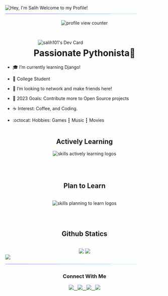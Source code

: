 <img src="https://readme-typing-svg.demolab.com?font=Operator+Mono&size=37&duration=2800&pause=2000&color=FAFAFA&center=true&vCenter=true&width=940&height=50&lines=Hey%2C+I'm+Salih,+Welcome+to+my+Profile!;Python+Developer%7B%2F%7D;Always+Learning+New+Things!" align="middle" alt="Hey, I'm Salih Welcome to my Profile!">
<img  src="assests/borderseperator.gif">

<p align="center">
    <img src="https://komarev.com/ghpvc/?username=salih101&color=blueviolet&style=flat&label=PROFILE+VIEWS" alt="profile view counter">
</p> <br>

<a href="https://app.daily.dev/salih101"><img align='right' src="https://api.daily.dev/devcards/4b9ffe43e6ec468ea4a8c7c81e42aca9.png?r=c2b" width="400" alt="salih101's Dev Card"/></a>


<h1 align="center">Passionate Pythonista🐍</h1>

* 🎓 I’m currently learning Django!
  
* 🏫 College Student

* 🐾 I’m looking to network and make friends here!

* 🌊 2023 Goals: Contribute more to Open Source projects 

* ☕ Interest: Coffee, and Coding.

* :octocat: Hobbies: Games ┇ Music ┇ Movies<br><br>

<h2></h2>


<div align="center">
  <h2> <strong> Actively Learning </strong></h2>
  <img src="https://skillicons.dev/icons?i=py,django,dotnet,figma" alt="skills actively learning logos"> <br><br><br><br>
  <h2> <strong> Plan to Learn </strong></h2><br>
  <img src="https://skillicons.dev/icons?i=aws,bash,linux,flutter" alt="skills planning to learn logos">
</div>
<h2></h2>
<br>
<h2 align="center"><strong> Github Statics </strong></h2><br>

<div align="center">
    <img height="180em" src="https://github-readme-stats.vercel.app/api?username=salih101&show_icons=true&theme=holi&hide_border=true&bg_color=0D1117">
  <img height="180em" src="https://github-readme-stats.vercel.app/api/top-langs/?username=salih101&theme=holi&bg_color=0D1117&layout=compact&hide_border=true">
</div>
<img src="https://github-readme-activity-graph.vercel.app/graph?username=salih101&bg_color=0D1117&hide_border=true&line=5293CB&color=D6E7FF">
<img src="assests/borderseperator.gif">



<h3 align="center">Connect With Me</h3>
<div align="center">
    <a href="https://www.linkedin.com/in/muhammed-salih-8bb79a236/"><img height="32px" src="https://github.com/gauravghongde/social-icons/blob/master/SVG/White/LinkedIN_white.svg">‎ ‎ ‎ </a>
    <a href="https://www.instagram.com/_salih_101_/"><img height="32px" src="https://github.com/gauravghongde/social-icons/blob/master/SVG/White/Instagram_white.svg">‎ ‎ ‎ </a>
    <a href="https://twitter.com/salih_101_"><img height="32px" src="https://github.com/gauravghongde/social-icons/blob/master/SVG/White/Twitter_white.svg">‎ ‎ ‎ </a>
    <a href="mailto:salih101dev@gmail.com"><img height="32px" src="https://github.com/gauravghongde/social-icons/blob/master/SVG/White/Gmail_white.svg">‎</a>
</div>
